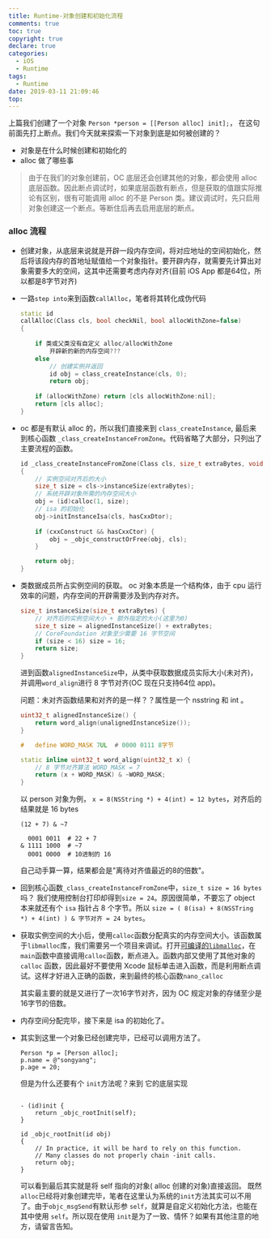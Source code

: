```yaml
---
title: Runtime-对象创建和初始化流程
comments: true
toc: true
copyright: true
declare: true
categories:
  - iOS
  - Runtime
tags:
  - Runtime
date: 2019-03-11 21:09:46
top:
---
```


上篇我们创建了一个对象 `Person *person = [[Person alloc] init];`， 在这句前面先打上断点。我们今天就来探索一下对象到底是如何被创建的？
<!--more-->
* 对象是在什么时候创建和初始化的
* alloc 做了哪些事

> 由于在我们的对象创建前，OC 底层还会创建其他的对象，都会使用 alloc 底层函数。因此断点调试时，如果底层函数有断点，但是获取的值跟实际推论有区别，很有可能调用 alloc 的不是 Person 类。建议调试时，先只启用对象创建这一个断点。等断住后再去启用底层的断点。

### alloc 流程

* 创建对象，从底层来说就是开辟一段内存空间，将对应地址的空间初始化，然后将该段内存的首地址赋值给一个对象指针。要开辟内存，就需要先计算出对象需要多大的空间，这其中还需要考虑内存对齐(目前 iOS App 都是64位，所以都是8字节对齐)

* 一路`step into`来到函数`callAlloc`，笔者将其转化成伪代码

    ```c++
    static id
    callAlloc(Class cls, bool checkNil, bool allocWithZone=false)
    {
        
        if 类或父类没有自定义 alloc/allocWithZone 
            开辟新的新的内存空间???
        else 
            // 创建实例并返回
            id obj = class_createInstance(cls, 0);
            return obj;
        
        if (allocWithZone) return [cls allocWithZone:nil];
        return [cls alloc];
    }
    ```

* oc 都是有默认 alloc 的，所以我们直接来到 `class_createInstance`, 最后来到核心函数 `_class_createInstanceFromZone`。代码省略了大部分，只列出了主要流程的函数。

    ```c++
    id _class_createInstanceFromZone(Class cls, size_t extraBytes, void *zone, bool cxxConstruct = true, size_t *outAllocatedSize = nil)
    {
        // 实例空间对齐后的大小
        size_t size = cls->instanceSize(extraBytes);
        // 系统开辟对象所需的内存空间大小
        obj = (id)calloc(1, size);
        // isa 的初始化
        obj->initInstanceIsa(cls, hasCxxDtor);
            
        if (cxxConstruct && hasCxxCtor) {
            obj = _objc_constructOrFree(obj, cls);
        }
    
        return obj;
    }
    ```

* 类数据成员所占实例空间的获取。 oc 对象本质是一个结构体，由于 cpu 运行效率的问题，内存空间的开辟需要涉及到内存对齐。

    ```c++
    size_t instanceSize(size_t extraBytes) {
        // 对齐后的实例空间大小 + 额外指定的大小(这里为0)
        size_t size = alignedInstanceSize() + extraBytes;
        // CoreFoundation 对象至少需要 16 字节空间
        if (size < 16) size = 16;
        return size;
    }
    ```
    进到函数`alignedInstanceSize`中，从类中获取数据成员实际大小(未对齐)，并调用`word_align`进行 8 字节对齐(OC 现在只支持64位 app)。
    
    问题：未对齐函数结果和对齐的是一样？？属性是一个 nsstring 和 int 。
    
    ```c++
    uint32_t alignedInstanceSize() {
        return word_align(unalignedInstanceSize());
    }

    #   define WORD_MASK 7UL  # 0000 0111 8字节
    
    static inline uint32_t word_align(uint32_t x) { 
        // 8 字节对齐算法 WORD_MASK = 7
        return (x + WORD_MASK) & ~WORD_MASK;
    }
    ```
    以 person 对象为例， `x = 8(NSString *) + 4(int) = 12 bytes`，对齐后的结果就是 16 bytes
    ```
    (12 + 7) & ~7
    
      0001 0011  # 22 + 7
    & 1111 1000  # ~7
      0001 0000  # 10进制的 16
    ```
    自己动手算一算，结果都会是"离待对齐值最近的8的倍数"。
    
* 回到核心函数`_class_createInstanceFromZone`中，`size_t size = 16 bytes` 吗？ 我们使用控制台打印却得到`size = 24`。原因很简单，不要忘了 object 本来就还有个 `isa` 指针占 8 个字节。所以 `size = ( 8(isa) + 8(NSSTring *) + 4(int) ) & 字节对齐 = 24 bytes`。
    
* 获取实例空间的大小后，使用`calloc`函数分配真实的内存空间大小。该函数属于`libmalloc`库，我们需要另一个项目来调试。打开[可编译的`libmalloc`]()，在`main`函数中直接调用`calloc`函数，断点进入。函数内部又使用了其他对象的 `calloc` 函数，因此最好不要使用 Xcode 鼠标单击进入函数，而是利用断点调试。这样才好进入正确的函数，来到最终的核心函数`nano_calloc`

    其实最主要的就是又进行了一次16字节对齐，因为 OC 规定对象的存储至少是16字节的倍数。
    
* 内存空间分配完毕，接下来是 isa 的初始化了。

* 其实到这里一个对象已经创建完毕，已经可以调用方法了。

    ```
    Person *p = [Person alloc];
    p.name = @"songyang";
    p.age = 20;
    ```
    但是为什么还要有个 `init`方法呢？来到 它的底层实现

    ```
    
    - (id)init {
        return _objc_rootInit(self);
    }
    
    id _objc_rootInit(id obj)
    {
        // In practice, it will be hard to rely on this function.
        // Many classes do not properly chain -init calls.
        return obj;
    }
    ```
    可以看到最后其实就是将 self 指向的对象( alloc 创建的对象)直接返回。
    既然`alloc`已经将对象创建完毕，笔者在这里认为系统的`init`方法其实可以不用了。由于`objc_msgSend`有默认形参 `self`，就算是自定义初始化方法，也能在其中使用 `self`。所以现在使用 `init`是为了一致、情怀？如果有其他注意的地方，请留言告知。